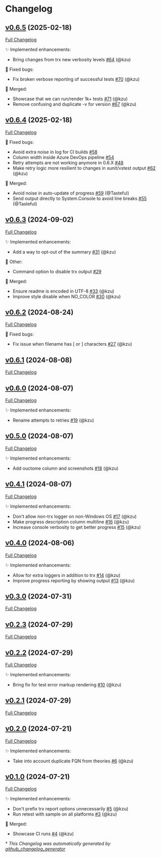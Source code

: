 # Changelog

## [v0.6.5](https://github.com/devlooped/dotnet-retest/tree/v0.6.5) (2025-02-18)

[Full Changelog](https://github.com/devlooped/dotnet-retest/compare/v0.6.4...v0.6.5)

:sparkles: Implemented enhancements:

- Bring changes from trx new verbosity levels [\#64](https://github.com/devlooped/dotnet-retest/pull/64) (@kzu)

:bug: Fixed bugs:

- Fix broken verbose reporting of successful tests [\#70](https://github.com/devlooped/dotnet-retest/pull/70) (@kzu)

:twisted_rightwards_arrows: Merged:

- Showcase that we can run/render 1k+ tests [\#71](https://github.com/devlooped/dotnet-retest/pull/71) (@kzu)
- Remove confusing and duplicate -v for version [\#67](https://github.com/devlooped/dotnet-retest/pull/67) (@kzu)

## [v0.6.4](https://github.com/devlooped/dotnet-retest/tree/v0.6.4) (2025-02-18)

[Full Changelog](https://github.com/devlooped/dotnet-retest/compare/v0.6.3...v0.6.4)

:bug: Fixed bugs:

- Avoid extra noise in log for CI builds [\#58](https://github.com/devlooped/dotnet-retest/issues/58)
- Column width inside Azure DevOps pipeline [\#54](https://github.com/devlooped/dotnet-retest/issues/54)
- Retry attempts are not working anymore in 0.6.X [\#48](https://github.com/devlooped/dotnet-retest/issues/48)
- Make retry logic more resilient to changes in xunit/vstest output [\#62](https://github.com/devlooped/dotnet-retest/pull/62) (@kzu)

:twisted_rightwards_arrows: Merged:

- Avoid noise in auto-update of progress [\#59](https://github.com/devlooped/dotnet-retest/pull/59) (@Tasteful)
- Send output directly to System.Console to avoid line breaks [\#55](https://github.com/devlooped/dotnet-retest/pull/55) (@Tasteful)

## [v0.6.3](https://github.com/devlooped/dotnet-retest/tree/v0.6.3) (2024-09-02)

[Full Changelog](https://github.com/devlooped/dotnet-retest/compare/v0.6.2...v0.6.3)

:sparkles: Implemented enhancements:

- Add a way to opt-out of the summary [\#31](https://github.com/devlooped/dotnet-retest/pull/31) (@kzu)

:hammer: Other:

- Command option to disable trx output [\#29](https://github.com/devlooped/dotnet-retest/issues/29)

:twisted_rightwards_arrows: Merged:

- Ensure readme is encoded in UTF-8 [\#33](https://github.com/devlooped/dotnet-retest/pull/33) (@kzu)
- Improve style disable when NO\_COLOR [\#30](https://github.com/devlooped/dotnet-retest/pull/30) (@kzu)

## [v0.6.2](https://github.com/devlooped/dotnet-retest/tree/v0.6.2) (2024-08-24)

[Full Changelog](https://github.com/devlooped/dotnet-retest/compare/v0.6.1...v0.6.2)

:bug: Fixed bugs:

- Fix issue when filename has \[ or \] characters [\#27](https://github.com/devlooped/dotnet-retest/pull/27) (@kzu)

## [v0.6.1](https://github.com/devlooped/dotnet-retest/tree/v0.6.1) (2024-08-08)

[Full Changelog](https://github.com/devlooped/dotnet-retest/compare/v0.6.0...v0.6.1)

## [v0.6.0](https://github.com/devlooped/dotnet-retest/tree/v0.6.0) (2024-08-07)

[Full Changelog](https://github.com/devlooped/dotnet-retest/compare/v0.5.0...v0.6.0)

:sparkles: Implemented enhancements:

- Rename attempts to retries [\#19](https://github.com/devlooped/dotnet-retest/pull/19) (@kzu)

## [v0.5.0](https://github.com/devlooped/dotnet-retest/tree/v0.5.0) (2024-08-07)

[Full Changelog](https://github.com/devlooped/dotnet-retest/compare/v0.4.1...v0.5.0)

:sparkles: Implemented enhancements:

- Add ouctome column and screenshots [\#18](https://github.com/devlooped/dotnet-retest/pull/18) (@kzu)

## [v0.4.1](https://github.com/devlooped/dotnet-retest/tree/v0.4.1) (2024-08-07)

[Full Changelog](https://github.com/devlooped/dotnet-retest/compare/v0.4.0...v0.4.1)

:sparkles: Implemented enhancements:

- Don't allow non-trx logger on non-Windows OS [\#17](https://github.com/devlooped/dotnet-retest/pull/17) (@kzu)
- Make progress description column multiline [\#16](https://github.com/devlooped/dotnet-retest/pull/16) (@kzu)
- Increase console verbosity to get better progress [\#15](https://github.com/devlooped/dotnet-retest/pull/15) (@kzu)

## [v0.4.0](https://github.com/devlooped/dotnet-retest/tree/v0.4.0) (2024-08-06)

[Full Changelog](https://github.com/devlooped/dotnet-retest/compare/v0.3.0...v0.4.0)

:sparkles: Implemented enhancements:

- Allow for extra loggers in addition to trx [\#14](https://github.com/devlooped/dotnet-retest/pull/14) (@kzu)
- Improve progress reporting by showing output [\#13](https://github.com/devlooped/dotnet-retest/pull/13) (@kzu)

## [v0.3.0](https://github.com/devlooped/dotnet-retest/tree/v0.3.0) (2024-07-31)

[Full Changelog](https://github.com/devlooped/dotnet-retest/compare/v0.2.3...v0.3.0)

## [v0.2.3](https://github.com/devlooped/dotnet-retest/tree/v0.2.3) (2024-07-29)

[Full Changelog](https://github.com/devlooped/dotnet-retest/compare/v0.2.2...v0.2.3)

## [v0.2.2](https://github.com/devlooped/dotnet-retest/tree/v0.2.2) (2024-07-29)

[Full Changelog](https://github.com/devlooped/dotnet-retest/compare/v0.2.1...v0.2.2)

:sparkles: Implemented enhancements:

- Bring fix for test error markup rendering [\#10](https://github.com/devlooped/dotnet-retest/pull/10) (@kzu)

## [v0.2.1](https://github.com/devlooped/dotnet-retest/tree/v0.2.1) (2024-07-29)

[Full Changelog](https://github.com/devlooped/dotnet-retest/compare/v0.2.0...v0.2.1)

## [v0.2.0](https://github.com/devlooped/dotnet-retest/tree/v0.2.0) (2024-07-21)

[Full Changelog](https://github.com/devlooped/dotnet-retest/compare/v0.1.0...v0.2.0)

:sparkles: Implemented enhancements:

- Take into account duplicate FQN from theories [\#6](https://github.com/devlooped/dotnet-retest/pull/6) (@kzu)

## [v0.1.0](https://github.com/devlooped/dotnet-retest/tree/v0.1.0) (2024-07-21)

[Full Changelog](https://github.com/devlooped/dotnet-retest/compare/cc678481a604157a20545f0a37a4fe7e119a77b3...v0.1.0)

:sparkles: Implemented enhancements:

- Don't prefix trx report options unnecessarily [\#5](https://github.com/devlooped/dotnet-retest/pull/5) (@kzu)
- Run retest with sample on all platforms [\#3](https://github.com/devlooped/dotnet-retest/pull/3) (@kzu)

:twisted_rightwards_arrows: Merged:

- Showcase CI runs [\#4](https://github.com/devlooped/dotnet-retest/pull/4) (@kzu)



\* *This Changelog was automatically generated by [github_changelog_generator](https://github.com/github-changelog-generator/github-changelog-generator)*
